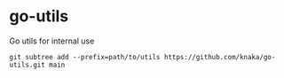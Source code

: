 # go-utils
Go utils for internal use

```
git subtree add --prefix=path/to/utils https://github.com/knaka/go-utils.git main
```
